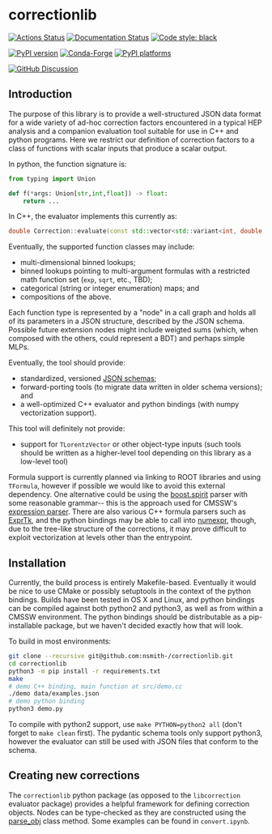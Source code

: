 # correctionlib

[![Actions Status][actions-badge]][actions-link]
[![Documentation Status][rtd-badge]][rtd-link]
[![Code style: black][black-badge]][black-link]

[![PyPI version][pypi-version]][pypi-link]
[![Conda-Forge][conda-badge]][conda-link]
[![PyPI platforms][pypi-platforms]][pypi-link]

[![GitHub Discussion][github-discussions-badge]][github-discussions-link]

## Introduction
The purpose of this library is to provide a well-structured JSON data format for a
wide variety of ad-hoc correction factors encountered in a typical HEP analysis and
a companion evaluation tool suitable for use in C++ and python programs.
Here we restrict our definition of correction factors to a class of functions with
scalar inputs that produce a scalar output.

In python, the function signature is:

```python
from typing import Union

def f(*args: Union[str,int,float]) -> float:
    return ...
```

In C++, the evaluator implements this currently as:
```cpp
double Correction::evaluate(const std::vector<std::variant<int, double, std::string>>& values) const;
```

Eventually, the supported function classes may include:

  * multi-dimensional binned lookups;
  * binned lookups pointing to multi-argument formulas with a restricted
    math function set (`exp`, `sqrt`, etc., TBD);
  * categorical (string or integer enumeration) maps; and
  * compositions of the above.

Each function type is represented by a "node" in a call graph and holds all
of its parameters in a JSON structure, described by the JSON schema.
Possible future extension nodes might include weigted sums (which, when composed with
the others, could represent a BDT) and perhaps simple MLPs.

Eventually, the tool should provide:

  * standardized, versioned [JSON schemas](https://json-schema.org/);
  * forward-porting tools (to migrate data written in older schema versions); and
  * a well-optimized C++ evaluator and python bindings (with numpy vectorization support).

This tool will definitely not provide:

  * support for `TLorentzVector` or other object-type inputs (such tools should be written
    as a higher-level tool depending on this library as a low-level tool)

Formula support is currently planned via linking to ROOT libraries and using `TFormula`,
however if possible we would like to avoid this external dependency. One alternative could
be using the [boost.spirit](http://boost-spirit.com/home/) parser with some reasonable grammar--
this is the approach used for CMSSW's [expression parser](https://github.com/cms-sw/cmssw/blob/master/CommonTools/Utils/src/Grammar.h).
There are also various C++ formula parsers such as [ExprTk](http://www.partow.net/programming/exprtk/index.html),
and the python bindings may be able to call into [numexpr](https://numexpr.readthedocs.io/en/latest/user_guide.html),
though, due to the tree-like structure of the corrections, it may prove difficult to exploit vectorization
at levels other than the entrypoint.

## Installation

Currently, the build process is entirely Makefile-based. Eventually it would be nice to use
CMake or possibly setuptools in the context of the python bindings. Builds have been tested
in OS X and Linux, and python bindings can be compiled against both python2 and python3, as
well as from within a CMSSW environment. The python bindings should be distributable as a
pip-installable package, but we haven't decided exactly how that will look.

To build in most environments:
```bash
git clone --recursive git@github.com:nsmith-/correctionlib.git
cd correctionlib
python3 -m pip install -r requirements.txt
make
# demo C++ binding, main function at src/demo.cc
./demo data/examples.json
# demo python binding
python3 demo.py
```

To compile with python2 support, use `make PYTHON=python2 all` (don't forget to `make clean` first).
The pydantic schema tools only support python3, however the evaluator can still be used with JSON files
that conform to the schema.

## Creating new corrections

The `correctionlib` python package (as opposed to the `libcorrection` evaluator package) provides a helpful
framework for defining correction objects. Nodes can be type-checked as they are constructed using the
[parse_obj](https://pydantic-docs.helpmanual.io/usage/models/#helper-functions) class method.
Some examples can be found in `convert.ipynb`.


[actions-badge]:            https://github.com/nsmith-/correctionlib/workflows/CI/badge.svg
[actions-link]:             https://github.com/nsmith-/correctionlib/actions
[black-badge]:              https://img.shields.io/badge/code%20style-black-000000.svg
[black-link]:               https://github.com/psf/black
[conda-badge]:              https://img.shields.io/conda/vn/conda-forge/correctionlib
[conda-link]:               https://github.com/conda-forge/correctionlib-feedstock
[github-discussions-badge]: https://img.shields.io/static/v1?label=Discussions&message=Ask&color=blue&logo=github
[github-discussions-link]:  https://github.com/nsmith-/correctionlib/discussions
[gitter-badge]:             https://badges.gitter.im/https://github.com/nsmith-/correctionlib/community.svg
[gitter-link]:              https://gitter.im/https://github.com/nsmith-/correctionlib/community?utm_source=badge&utm_medium=badge&utm_campaign=pr-badge
[pypi-link]:                https://pypi.org/project/correctionlib/
[pypi-platforms]:           https://img.shields.io/pypi/pyversions/correctionlib
[pypi-version]:             https://badge.fury.io/py/correctionlib.svg
[rtd-badge]:                https://readthedocs.org/projects/correctionlib/badge/?version=latest
[rtd-link]:                 https://correctionlib.readthedocs.io/en/latest/?badge=latest
